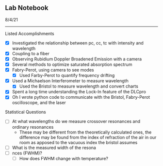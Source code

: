 ## Lab Notebook
8/4/21

---

Listed Accomplishments

- [x] Investigated the relationship between pc, cc, tc with intensity and wavelength
- [x] Coupling to a fiber
- [x] Observing Rubidium Doppler Broadened Emission with a camera
- [x] Several methods to optimize saturated absorption spectrum
- [x] Fabry-Perot, using camera to see modes
  - [x] Used Farby-Perot to quantify frequency drifting
- [x] Used a Michaelson Interferometer to measure wavelength
  - [x] Used the Bristol to measure wavelength and convert charts 
- [x] Spent a long time understanding the Lock-In feature of the DLCpro
- [x] Oh I wrote python code to communicate with the Bristol, Fabry-Perot oscilloscope, and the laser

Statistical Questions
- [ ] At what wavelengths do we measure crossover resonances and ordinary resonances
  - These may be different from the theoretically calculated ones, the difference may be found from the index of refraction of the air in our room as apposed to the vacuous index the bristol assumes
- [ ] What is the measured width of the resona
- [ ] nces (FWHM)?
  - [ ] How does FWHM change with temperature?